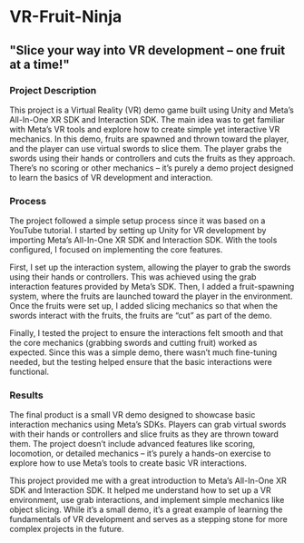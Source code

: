 # VR-Fruit-Ninja

## "Slice your way into VR development – one fruit at a time!"

### Project Description

This project is a Virtual Reality (VR) demo game built using Unity and Meta’s All-In-One XR SDK and Interaction SDK. The main idea was to get familiar with Meta’s VR tools and explore how to create simple yet interactive VR mechanics. In this demo, fruits are spawned and thrown toward the player, and the player can use virtual swords to slice them. The player grabs the swords using their hands or controllers and cuts the fruits as they approach. There’s no scoring or other mechanics – it’s purely a demo project designed to learn the basics of VR development and interaction.

### Process

The project followed a simple setup process since it was based on a YouTube tutorial. I started by setting up Unity for VR development by importing Meta’s All-In-One XR SDK and Interaction SDK. With the tools configured, I focused on implementing the core features.

First, I set up the interaction system, allowing the player to grab the swords using their hands or controllers. This was achieved using the grab interaction features provided by Meta’s SDK. Then, I added a fruit-spawning system, where the fruits are launched toward the player in the environment. Once the fruits were set up, I added slicing mechanics so that when the swords interact with the fruits, the fruits are “cut” as part of the demo.

Finally, I tested the project to ensure the interactions felt smooth and that the core mechanics (grabbing swords and cutting fruit) worked as expected. Since this was a simple demo, there wasn’t much fine-tuning needed, but the testing helped ensure that the basic interactions were functional.

### Results

The final product is a small VR demo designed to showcase basic interaction mechanics using Meta’s SDKs. Players can grab virtual swords with their hands or controllers and slice fruits as they are thrown toward them. The project doesn’t include advanced features like scoring, locomotion, or detailed mechanics – it’s purely a hands-on exercise to explore how to use Meta’s tools to create basic VR interactions.

This project provided me with a great introduction to Meta’s All-In-One XR SDK and Interaction SDK. It helped me understand how to set up a VR environment, use grab interactions, and implement simple mechanics like object slicing. While it’s a small demo, it’s a great example of learning the fundamentals of VR development and serves as a stepping stone for more complex projects in the future.
